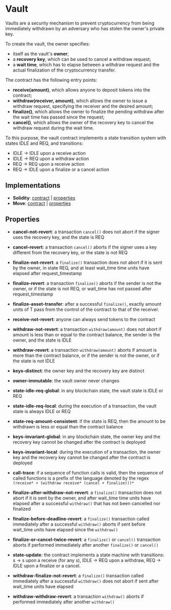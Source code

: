 # Vault

Vaults are a security mechanism to prevent cryptocurrency from being immediately withdrawn by an adversary who has stolen the owner's private key.

To create the vault, the owner specifies:
- itself as the vault's **owner**; 
- a **recovery key**, which can be used to cancel a withdraw request;
- a **wait time**, which has to elapse between a withdraw request and the actual finalization of the cryptocurrency transfer.

The contract has the following entry points:
- **receive(amount)**, which allows anyone to deposit tokens into the contract;
- **withdraw(receiver, amount)**, which allows the owner to issue a withdraw request, specifying the receiver and the desired amount;
- **finalize()**, which allows the owner to finalize the pending withdraw after the wait time has passed since the request;
- **cancel()**, which allows the owner of the recovery key to cancel the withdraw request during the wait time.

To this purpose, the vault contract implements a state transition system with states IDLE and REQ, and transitions: 
- IDLE -> IDLE upon a receive action
- IDLE -> REQ upon a withdraw action
- REQ -> REQ upon a receive action
- REQ -> IDLE upon a finalize or a cancel action

## Implementations

- **Solidity**: [contract](certora/Vault.sol) | [properties](certora/)
- **Move**: [contract](move/sources/vault.move) | [properties](move/specs)

## Properties

- **cancel-not-revert**: a transaction `cancel()` does not abort if the signer uses the recovery key, and the state is REQ

- **cancel-revert**: a transaction `cancel()` aborts if the signer uses a key different from the recovery key, or the state is not REQ

- <a name="finalize-not-revert">**finalize-not-revert**</a>: a `finalize()` transaction does not abort if it is sent by the owner, in state REQ, and at least wait_time time units have elapsed after request_timestamp

- <a name="finalize-revert">**finalize-revert**</a>: a transaction `finalize()` aborts if the sender is not the owner, or if the state is not REQ, or wait_time has not passed after request_timestamp

- <a name="finalize-asset-transfer">**finalize-asset-transfer**</a>: after a successful `finalize()`, exactly amount units of T pass from the control of the contract to that of the receiver.

- **receive-not-revert**: anyone can always send tokens to the contract

- **withdraw-not-revert**: a transaction `withdraw(amount)` does not abort if amount is less than or equal to the contract balance, the sender is the owner, and the state is IDLE

- **withdraw-revert**: a transaction `withdraw(amount)` aborts if amount is more than the contract balance, or if the sender is not the owner, or if the state is not IDLE

- <a name="keys-distinct">**keys-distinct**</a>: the owner key and the recovery key are distinct

- <a name="owner-immutable">**owner-immutable**</a>: the vault owner never changes

- <a name="state-idle-req-global">**state-idle-req-global**</a>: in any blockchain state, the vault state is IDLE or REQ

- **state-idle-req-local**: during the execution of a transaction, the vault state is always IDLE or REQ

- **state-req-amount-consistent**: if the state is REQ, then the amount to be withdrawn is less or equal than the contract balance

- <a name="keys-invariant-global">**keys-invariant-global**</a>: in any blockchain state, the owner key and the recovery key cannot be changed after the contract is deployed

- <a name="keys-invariant-local">**keys-invariant-local**</a>: during the execution of a transaction, the owner key and the recovery key cannot be changed after the contract is deployed

- **call-trace**: if a sequence of function calls is valid, then the sequence of called functions is a prefix of the language denoted by the regex `(receive* + (withdraw receive* (cancel + finalize)))*`

- <a name="finalize-after-withdraw-not-revert">**finalize-after-withdraw-not-revert**</a>: a `finalize()` transaction does not abort if it is sent by the owner, and after wait_time time units have elapsed after a successful `withdraw()` that has not been cancelled nor finalized

- **finalize-before-deadline-revert**: a `finalize()` transaction called immediately after a successful `withdraw()` aborts if sent before wait_time units have elapsed since the `withdraw()`

- **finalize-or-cancel-twice-revert**: a `finalize()` or `cancel()` transaction aborts if performed immediately after another `finalize()` or `cancel()`

- **state-update**: the contract implements a state machine with transitions: s -> s upon a receive (for any s), IDLE -> REQ upon a withdraw, REQ -> IDLE upon a finalize or a cancel.

- <a name="withdraw-finalize-not-revert">**withdraw-finalize-not-revert**</a>: a `finalize()` transaction called immediately after a successful `withdraw()` does not abort if sent after wait_time units have elapsed

- **withdraw-withdraw-revert**: a transaction `withdraw()` aborts if performed immediately after another `withdraw()`
